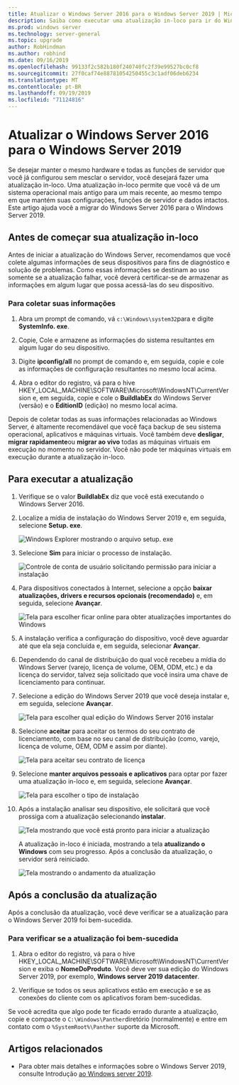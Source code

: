 ```yaml
---
title: Atualizar o Windows Server 2016 para o Windows Server 2019 | Microsoft Docs
description: Saiba como executar uma atualização in-loco para ir do Windows Server 2016 para o Windows Server 2019.
ms.prod: windows server
ms.technology: server-general
ms.topic: upgrade
author: RobHindman
ms.author: robhind
ms.date: 09/16/2019
ms.openlocfilehash: 99133f2c582b180f240740fc2f39e99527bc0cf8
ms.sourcegitcommit: 27f0caf74e88781054250455c3c1adf06deb6234
ms.translationtype: MT
ms.contentlocale: pt-BR
ms.lasthandoff: 09/19/2019
ms.locfileid: "71124816"
---
```

# <a name="upgrade-windows-server-2016-to-windows-server-2019"></a>Atualizar o Windows Server 2016 para o Windows Server 2019

Se desejar manter o mesmo hardware e todas as funções de servidor que você já configurou sem mesclar o servidor, você desejará fazer uma atualização in-loco. Uma atualização in-loco permite que você vá de um sistema operacional mais antigo para um mais recente, ao mesmo tempo em que mantém suas configurações, funções de servidor e dados intactos. Este artigo ajuda você a migrar do Windows Server 2016 para o Windows Server 2019.

## <a name="before-you-begin-your-in-place-upgrade"></a>Antes de começar sua atualização in-loco

Antes de iniciar a atualização do Windows Server, recomendamos que você colete algumas informações de seus dispositivos para fins de diagnóstico e solução de problemas. Como essas informações se destinam ao uso somente se a atualização falhar, você deverá certificar-se de armazenar as informações em algum lugar que possa acessá-las do seu dispositivo.

### <a name="to-collect-your-info"></a>Para coletar suas informações

1. Abra um prompt de comando, vá `c:\Windows\system32`para e digite **SystemInfo. exe**.

2. Copie, Cole e armazene as informações do sistema resultantes em algum lugar do seu dispositivo.

3. Digite **ipconfig/all** no prompt de comando e, em seguida, copie e cole as informações de configuração resultantes no mesmo local acima.

4. Abra o editor do registro, vá para o hive HKEY_LOCAL_MACHINE\SOFTWARE\Microsoft\WindowsNT\CurrentVersion e, em seguida, copie e cole o **BuildlabEx** do Windows Server (versão) e o **EditionID** (edição) no mesmo local acima.

Depois de coletar todas as suas informações relacionadas ao Windows Server, é altamente recomendável que você faça backup de seu sistema operacional, aplicativos e máquinas virtuais. Você também deve **desligar**, **migrar rapidamente**ou **migrar ao vivo** todas as máquinas virtuais em execução no momento no servidor. Você não pode ter máquinas virtuais em execução durante a atualização in-loco.

## <a name="to-perform-the-upgrade"></a>Para executar a atualização

1. Verifique se o valor **BuildlabEx** diz que você está executando o Windows Server 2016.

2. Localize a mídia de instalação do Windows Server 2019 e, em seguida, selecione **Setup. exe**.

    ![Windows Explorer mostrando o arquivo setup. exe](media/upgrade-2016-2019/setup-2019.png)

3. Selecione **Sim** para iniciar o processo de instalação.

    ![Controle de conta de usuário solicitando permissão para iniciar a instalação](media/upgrade-2016-2019/start-setup-uac-box.png)

4. Para dispositivos conectados à Internet, selecione a opção **baixar atualizações, drivers e recursos opcionais (recomendado)** e, em seguida, selecione **Avançar**.

    ![Tela para escolher ficar online para obter atualizações importantes do Windows](media/upgrade-2016-2019/online-updates-win-setup.png)

5. A instalação verifica a configuração do dispositivo, você deve aguardar até que ela seja concluída e, em seguida, selecionar **Avançar**.

6. Dependendo do canal de distribuição do qual você recebeu a mídia do Windows Server (varejo, licença de volume, OEM, ODM, etc.) e da licença do servidor, talvez seja solicitado que você insira uma chave de licenciamento para continuar.

7. Selecione a edição do Windows Server 2019 que você deseja instalar e, em seguida, selecione **Avançar**.

    ![Tela para escolher qual edição do Windows Server 2016 instalar](media/upgrade-2016-2019/select-os-edition.png)

8. Selecione **aceitar** para aceitar os termos do seu contrato de licenciamento, com base no seu canal de distribuição (como, varejo, licença de volume, OEM, ODM e assim por diante).

    ![Tela para aceitar seu contrato de licença](media/upgrade-2016-2019/license-terms.png)

9. Selecione **manter arquivos pessoais e aplicativos** para optar por fazer uma atualização in-loco e, em seguida, selecione **Avançar**.

    ![Tela para escolher o tipo de instalação](media/upgrade-2016-2019/choose-install-upgrade.png)

10. Após a instalação analisar seu dispositivo, ele solicitará que você prossiga com a atualização selecionando **instalar**.

    ![Tela mostrando que você está pronto para iniciar a atualização](media/upgrade-2016-2019/ready-to-install.png)

    A atualização in-loco é iniciada, mostrando a tela **atualizando o Windows** com seu progresso. Após a conclusão da atualização, o servidor será reiniciado.

    ![Tela mostrando o andamento da atualização](media/upgrade-2016-2019/upgrading-windows-with-progress.png)

## <a name="after-your-upgrade-is-done"></a>Após a conclusão da atualização

Após a conclusão da atualização, você deve verificar se a atualização para o Windows Server 2019 foi bem-sucedida.

### <a name="to-make-sure-your-upgrade-was-successful"></a>Para verificar se a atualização foi bem-sucedida

1. Abra o editor do registro, vá para o hive HKEY_LOCAL_MACHINE\SOFTWARE\Microsoft\WindowsNT\CurrentVersion e exiba o **NomeDoProduto**. Você deve ver sua edição do Windows Server 2019, por exemplo, **Windows server 2019 datacenter**.

2. Verifique se todos os seus aplicativos estão em execução e se as conexões do cliente com os aplicativos foram bem-sucedidas.

Se você acredita que algo pode ter ficado errado durante a atualização, copie e compacte o `C:\Windows\Panther`diretório (normalmente) e entre em contato com o `%SystemRoot%\Panther` suporte da Microsoft.

## <a name="related-articles"></a>Artigos relacionados

- Para obter mais detalhes e informações sobre o Windows Server 2019, consulte Introdução [ao Windows server 2019](https://docs.microsoft.com/windows-server/get-started-19/get-started-19).